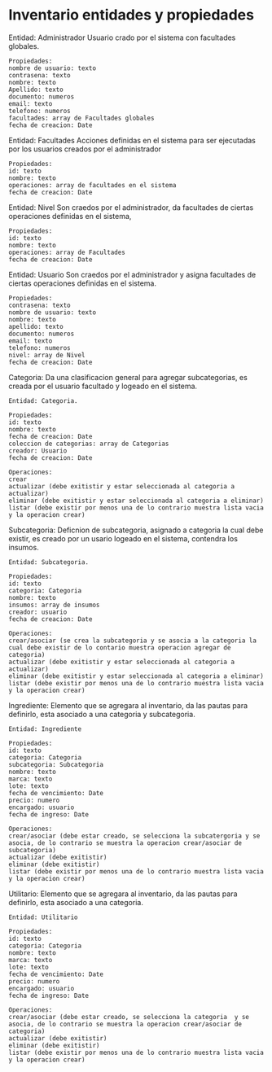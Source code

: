 # Inventario entidades y propiedades

Entidad: Administrador
Usuario crado por el sistema con facultades globales.
  
    Propiedades:
    nombre de usuario: texto
    contrasena: texto
    nombre: texto 
    Apellido: texto
    documento: numeros
    email: texto 
    telefono: numeros
    facultades: array de Facultades globales
    fecha de creacion: Date  

Entidad: Facultades
Acciones definidas en el sistema para ser ejecutadas
por los usuarios creados por el administrador
  
    Propiedades:
    id: texto
    nombre: texto 
    operaciones: array de facultades en el sistema
    fecha de creacion: Date 

Entidad: Nivel
Son craedos por el administrador, da facultades de ciertas operaciones definidas en el sistema, 
       
    Propiedades:
    id: texto
    nombre: texto 
    operaciones: array de Facultades
    fecha de creacion: Date 

Entidad: Usuario
Son craedos por el administrador y asigna facultades de ciertas operaciones definidas en el sistema.
       
    Propiedades:
    contrasena: texto
    nombre de usuario: texto
    nombre: texto 
    apellido: texto
    documento: numeros
    email: texto 
    telefono: numeros
    nivel: array de Nivel
    fecha de creacion: Date 


Categoria:
Da una clasificacion general para agregar subcategorias,
es creada por el usuario facultado y logeado en el sistema.

    Entidad: Categoria.

    Propiedades: 
    id: texto
    nombre: texto
    fecha de creacion: Date
    coleccion de categorias: array de Categorias
    creador: Usuario
    fecha de creacion: Date 

    Operaciones:
    crear 
    actualizar (debe exitistir y estar seleccionada al categoria a actualizar)
    eliminar (debe exitistir y estar seleccionada al categoria a eliminar)
    listar (debe existir por menos una de lo contrario muestra lista vacia y la operacion crear)


Subcategoria:
Deficnion de subcategoria, asignado a categoria la cual debe existir,
es creado por un usario logeado en el sistema, contendra los insumos.

    Entidad: Subcategoria.

    Propiedades:
    id: texto
    categoria: Categoria
    nombre: texto
    insumos: array de insumos
    creador: usuario
    fecha de creacion: Date 

    Operaciones:
    crear/asociar (se crea la subcategoria y se asocia a la categoria la cual debe existir de lo contario muestra operacion agregar de categoria)
    actualizar (debe exitistir y estar seleccionada al categoria a actualizar)
    eliminar (debe exitistir y estar seleccionada al categoria a eliminar)
    listar (debe existir por menos una de lo contrario muestra lista vacia y la operacion crear)

Ingrediente: 
Elemento que se agregara al inventario, da las pautas para 
definirlo, esta asociado a una categoria y subcategoria.

    Entidad: Ingrediente

    Propiedades:
    id: texto 
    categoria: Categoria
    subcategoria: Subcategoria
    nombre: texto 
    marca: texto 
    lote: texto 
    fecha de vencimiento: Date 
    precio: numero
    encargado: usuario
    fecha de ingreso: Date

    Operaciones:
    crear/asociar (debe estar creado, se selecciona la subcatergoria y se asocia, de lo contrario se muestra la operacion crear/asociar de subcategoria)
    actualizar (debe exitistir)
    eliminar (debe exitistir)
    listar (debe existir por menos una de lo contrario muestra lista vacia y la operacion crear)


Utilitario: 
Elemento que se agregara al inventario, da las pautas para 
definirlo, esta asociado a una categoria.

    Entidad: Utilitario

    Propiedades:
    id: texto 
    categoria: Categoria
    nombre: texto 
    marca: texto 
    lote: texto 
    fecha de vencimiento: Date 
    precio: numero
    encargado: usuario
    fecha de ingreso: Date

    Operaciones:
    crear/asociar (debe estar creado, se selecciona la categoria  y se asocia, de lo contrario se muestra la operacion crear/asociar de categoria)
    actualizar (debe exitistir)
    eliminar (debe exitistir)
    listar (debe existir por menos una de lo contrario muestra lista vacia y la operacion crear)



